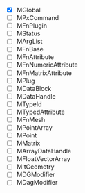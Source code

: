 - [x] MGlobal
- [ ] MPxCommand
- [ ] MFnPlugin
- [ ] MStatus
- [ ] MArgList
- [ ] MFnBase
- [ ] MFnAttribute
- [ ] MFnNumericAttribute
- [ ] MFnMatrixAttribute
- [ ] MPlug
- [ ] MDataBlock
- [ ] MDataHandle
- [ ] MTypeId
- [ ] MTypedAttribute
- [ ] MFnMesh
- [ ] MPointArray
- [ ] MPoint
- [ ] MMatrix
- [ ] MArrayDataHandle
- [ ] MFloatVectorArray
- [ ] MItGeometry
- [ ] MDGModifier
- [ ] MDagModifier